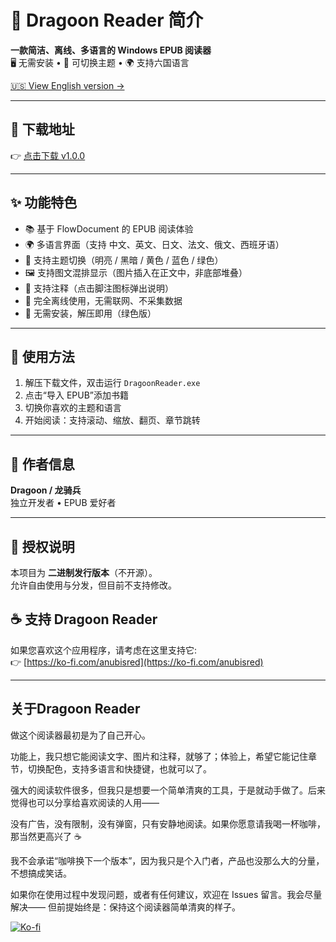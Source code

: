 # 📘 Dragoon Reader 简介

**一款简洁、离线、多语言的 Windows EPUB 阅读器**  
🖥️ 无需安装 • 🎨 可切换主题 • 🌍 支持六国语言

[🇺🇸 View English version →](./README.md)

---

## 🔽 下载地址

👉 [点击下载 v1.0.0](https://github.com/anubisred253/DragoonReader/releases/tag/v1.0.0)

---

## ✨ 功能特色

- 📚 基于 FlowDocument 的 EPUB 阅读体验
- 🌍 多语言界面（支持 中文、英文、日文、法文、俄文、西班牙语）
- 🎨 支持主题切换（明亮 / 黑暗 / 黄色 / 蓝色 / 绿色）
- 🖼️ 支持图文混排显示（图片插入在正文中，非底部堆叠）
- 💬 支持注释（点击脚注图标弹出说明）
- 💾 完全离线使用，无需联网、不采集数据
- 🧩 无需安装，解压即用（绿色版）

---

## 📂 使用方法

1. 解压下载文件，双击运行 `DragoonReader.exe`
2. 点击“导入 EPUB”添加书籍
3. 切换你喜欢的主题和语言
4. 开始阅读：支持滚动、缩放、翻页、章节跳转

---

## 👤 作者信息

**Dragoon / 龙骑兵**  
独立开发者 • EPUB 爱好者

---

## 📃 授权说明

本项目为 **二进制发行版本**（不开源）。  
允许自由使用与分发，但目前不支持修改。

## ☕ 支持 Dragoon Reader

如果您喜欢这个应用程序，请考虑在这里支持它:  
👉 [https://ko-fi.com/anubisred](https://ko-fi.com/anubisred)

---

## 关于Dragoon Reader

做这个阅读器最初是为了自己开心。

功能上，我只想它能阅读文字、图片和注释，就够了；体验上，希望它能记住章节，切换配色，支持多语言和快捷键，也就可以了。

强大的阅读软件很多，但我只是想要一个简单清爽的工具，于是就动手做了。后来觉得也可以分享给喜欢阅读的人用——

没有广告，没有限制，没有弹窗，只有安静地阅读。如果你愿意请我喝一杯咖啡，那当然更高兴了 ☕

我不会承诺“咖啡换下一个版本”，因为我只是个入门者，产品也没那么大的分量，不想搞成笑话。

如果你在使用过程中发现问题，或者有任何建议，欢迎在 Issues 留言。我会尽量解决——
但前提始终是：保持这个阅读器简单清爽的样子。

[![Ko-fi](https://ko-fi.com/img/githubbutton_sm.svg)](https://ko-fi.com/anubisred)
